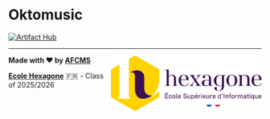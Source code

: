 # Oktomusic

[![Artifact Hub](https://img.shields.io/endpoint?url=https://artifacthub.io/badge/repository/oktomusic&style=for-the-badge)](https://artifacthub.io/packages/container/oktomusic/oktomusic)

---

<img align="right" src=".github/Hexa_Logo_Sign_RVB_Full.svg" width="300px"/>

**Made with ❤️ by [AFCMS](https://github.com/AFCMS)**

[**Ecole Hexagone**](https://www.ecole-hexagone.com) 🇫🇷 - Class of 2025/2026
